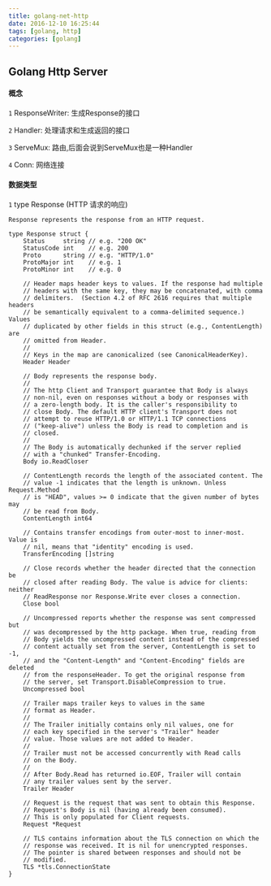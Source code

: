 ```yaml
---
title: golang-net-http
date: 2016-12-10 16:25:44
tags: [golang, http]
categories: [golang]
---
```



## Golang Http Server


#### 概念

  `1` ResponseWriter: 生成Response的接口

  `2` Handler: 处理请求和生成返回的接口

  `3` ServeMux: 路由,后面会说到ServeMux也是一种Handler

  `4` Conn: 网络连接
  
#### 数据类型

  `1` type Response (HTTP 请求的响应)
  
    Response represents the response from an HTTP request.
    
    type Response struct {
        Status     string // e.g. "200 OK"
        StatusCode int    // e.g. 200
        Proto      string // e.g. "HTTP/1.0"
        ProtoMajor int    // e.g. 1
        ProtoMinor int    // e.g. 0
        
        // Header maps header keys to values. If the response had multiple
        // headers with the same key, they may be concatenated, with comma
        // delimiters.  (Section 4.2 of RFC 2616 requires that multiple headers
        // be semantically equivalent to a comma-delimited sequence.) Values
        // duplicated by other fields in this struct (e.g., ContentLength) are
        // omitted from Header.
        //
        // Keys in the map are canonicalized (see CanonicalHeaderKey).
        Header Header
        
        // Body represents the response body.
        //
        // The http Client and Transport guarantee that Body is always
        // non-nil, even on responses without a body or responses with
        // a zero-length body. It is the caller's responsibility to
        // close Body. The default HTTP client's Transport does not
        // attempt to reuse HTTP/1.0 or HTTP/1.1 TCP connections
        // ("keep-alive") unless the Body is read to completion and is
        // closed.
        //
        // The Body is automatically dechunked if the server replied
        // with a "chunked" Transfer-Encoding.
        Body io.ReadCloser
        
        // ContentLength records the length of the associated content. The
        // value -1 indicates that the length is unknown. Unless Request.Method
        // is "HEAD", values >= 0 indicate that the given number of bytes may
        // be read from Body.
        ContentLength int64
        
        // Contains transfer encodings from outer-most to inner-most. Value is
        // nil, means that "identity" encoding is used.
        TransferEncoding []string
        
        // Close records whether the header directed that the connection be
        // closed after reading Body. The value is advice for clients: neither
        // ReadResponse nor Response.Write ever closes a connection.
        Close bool
        
        // Uncompressed reports whether the response was sent compressed but
        // was decompressed by the http package. When true, reading from
        // Body yields the uncompressed content instead of the compressed
        // content actually set from the server, ContentLength is set to -1,
        // and the "Content-Length" and "Content-Encoding" fields are deleted
        // from the responseHeader. To get the original response from
        // the server, set Transport.DisableCompression to true.
        Uncompressed bool
        
        // Trailer maps trailer keys to values in the same
        // format as Header.
        //
        // The Trailer initially contains only nil values, one for
        // each key specified in the server's "Trailer" header
        // value. Those values are not added to Header.
        //
        // Trailer must not be accessed concurrently with Read calls
        // on the Body.
        //
        // After Body.Read has returned io.EOF, Trailer will contain
        // any trailer values sent by the server.
        Trailer Header
        
        // Request is the request that was sent to obtain this Response.
        // Request's Body is nil (having already been consumed).
        // This is only populated for Client requests.
        Request *Request
        
        // TLS contains information about the TLS connection on which the
        // response was received. It is nil for unencrypted responses.
        // The pointer is shared between responses and should not be
        // modified.
        TLS *tls.ConnectionState
    }